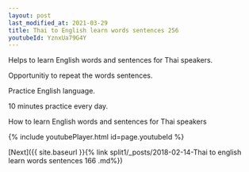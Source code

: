 ```yaml
---
layout: post
last_modified_at: 2021-03-29
title: Thai to English learn words sentences 256 
youtubeId: YznxUa79G4Y
---
```

 
 
Helps to learn English words and sentences for Thai speakers.

Opportunitiy to repeat the words sentences. 

Practice English language. 
 
10 minutes practice every day. 
 
How to learn English words and sentences for Thai speakers 
 
{% include youtubePlayer.html id=page.youtubeId %}
 
 
[Next]({{ site.baseurl }}{% link  split1/_posts/2018-02-14-Thai to english learn words sentences 166 .md%})
 
